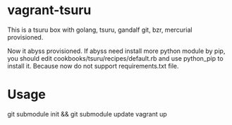 vagrant-tsuru
=============
  This is a tsuru box with golang, tsuru, gandalf git, bzr, mercurial
  provisioned.   

  Now it abyss provisioned.
  If abyss need install more python module by pip, you should edit 
  cookbooks/tsuru/recipes/default.rb and use python_pip to install it.
  Because now do not support requirements.txt file.

Usage
=====
  git submodule init && git submodule update
  vagrant up 



